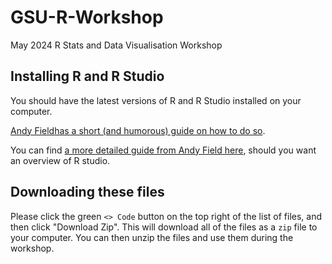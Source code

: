 # GSU-R-Workshop
 May 2024 R Stats and Data Visualisation Workshop

## Installing R and R Studio

You should have the latest versions of R and R Studio installed on your computer. 

[Andy Fieldhas a short (and humorous) guide on how to do so](https://www.youtube.com/watch?v=ZvPFKfNHBNQ&ab_channel=AndyField).

You can find [a more detailed guide from Andy Field here](https://milton-the-cat.rocks/learnr/r/r_getting_started/#section-overview), should you want an overview of R studio.

## Downloading these files

Please click the green `<> Code` button on the top right of the list of files, and then click "Download Zip". This will download all of the files as a `zip` file to your computer. You can then unzip the files and use them during the workshop.